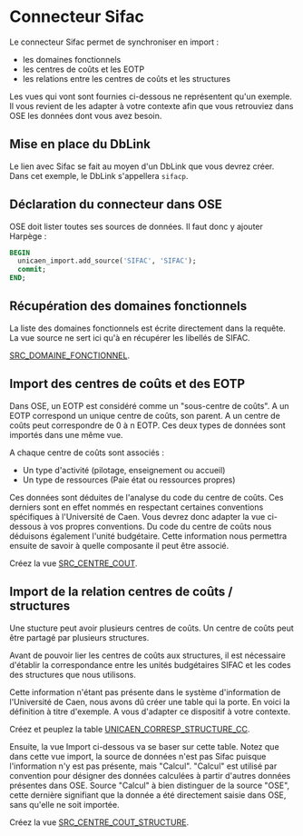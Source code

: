 # Connecteur Sifac

Le connecteur Sifac permet de synchroniser en import :
  * les domaines fonctionnels
  * les centres de coûts et les EOTP
  * les relations entre les centres de coûts et les structures

Les vues qui vont sont fournies ci-dessous ne représentent qu'un exemple. Il vous revient de les adapter à votre contexte afin que vous
retrouviez dans OSE les données dont vous avez besoin. 


  
## Mise en place du DbLink

Le lien avec Sifac se fait au moyen d'un DbLink que vous devrez créer.
Dans cet exemple, le DbLink s'appellera `sifacp`.



## Déclaration du connecteur dans OSE  

OSE doit lister toutes ses sources de données.
Il faut donc y ajouter Harpège : 

```sql
BEGIN
  unicaen_import.add_source('SIFAC', 'SIFAC');
  commit;
END;
```


## Récupération des domaines fonctionnels

La liste des domaines fonctionnels est écrite directement dans la requête.
La vue source ne sert ici qu'à en récupérer les libellés de SIFAC.

[SRC_DOMAINE_FONCTIONNEL](SRC_DOMAINE_FONCTIONNEL.sql).



## Import des centres de coûts et des EOTP

Dans OSE, un EOTP est considéré comme un "sous-centre de coûts".
A un EOTP correspond un unique centre de coûts, son parent.
A un centre de coûts peut correspondre de 0 à n EOTP.
Ces deux types de données sont importés dans une même vue.

A chaque centre de coûts sont associés :
* Un type d'activité (pilotage, enseignement ou accueil)
* Un type de ressources (Paie état ou ressources propres)

Ces données sont déduites de l'analyse du code du centre de coûts.
Ces derniers sont en effet nommés en respectant certaines conventions spécifiques à l'Université de Caen.
Vous devrez donc adapter la vue ci-dessous à vos propres conventions.
Du code du centre de coûts nous déduisons également l'unité budgétaire. Cette information nous permettra ensuite
de savoir à quelle composante il peut être associé.

Créez la vue [SRC_CENTRE_COUT](SRC_CENTRE_COUT.sql). 


## Import de la relation centres de coûts / structures

Une stucture peut avoir plusieurs centres de coûts.
Un centre de coûts peut être partagé par plusieurs structures.

Avant de pouvoir lier les centres de coûts aux structures, il est nécessaire d'établir la correspondance
entre les unités budgétaires SIFAC et les codes des structures que nous utilisons.

Cette information n'étant pas présente dans le système d'information de l'Université de Caen, nous
avons dû créer une table qui la porte.
En voici la définition à titre d'exemple. A vous d'adapter ce dispositif à votre contexte. 

Créez et peuplez la table [UNICAEN_CORRESP_STRUCTURE_CC](UNICAEN_CORRESP_STRUCTURE_CC.sql).

Ensuite, la vue Import ci-dessous va se baser sur cette table.
Notez que dans cette vue import, la source de données n'est pas Sifac puisque l'information n'y est pas présente, mais "Calcul".
"Calcul" est utilisé par convention pour désigner des données calculées à partir d'autres données présentes dans OSE.
Source "Calcul" à bien distinguer de la source "OSE", cette dernière signifiant que la donnée a été directement saisie dans OSE, sans qu'elle ne soit importée.

Créez la vue [SRC_CENTRE_COUT_STRUCTURE](SRC_CENTRE_COUT_STRUCTURE.sql).